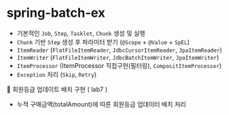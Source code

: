 # spring-batch-ex

- 기본적인 `Job`, `Step`, `Tasklet`, `Chunk` 생성 및 실행
- `Chunk` 기반 `Step` 생성 후 파라미터 받기 (`@Scope` + `@Value` + `SpEL`)
- `ItemReader` (`FlatFileItemReader`, `JdbcCursorItemReader`, `JpaItemReader`)
- `ItemWriter` (`FlatFileItemWriter`, `JdbcBatchItemWriter`, `JpaItemWriter`)
- `ItemProcessor` (ItemProcessor 직접구헌(필터링), `CompositItemProcessor`)
- `Exception` 처리 (`Skip`, `Retry`)

📌 회원등급 업데이트 배치 구현 ( lab7 )
- 누적 구매금액(totalAmount)에 따른 회원등급 업데이터 배치 처리